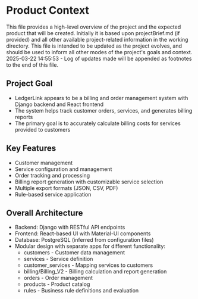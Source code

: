 # Product Context

This file provides a high-level overview of the project and the expected product that will be created. Initially it is based upon projectBrief.md (if provided) and all other available project-related information in the working directory. This file is intended to be updated as the project evolves, and should be used to inform all other modes of the project's goals and context.
2025-03-22 14:55:53 - Log of updates made will be appended as footnotes to the end of this file.

## Project Goal

* LedgerLink appears to be a billing and order management system with Django backend and React frontend
* The system helps track customer orders, services, and generates billing reports
* The primary goal is to accurately calculate billing costs for services provided to customers

## Key Features

* Customer management
* Service configuration and management
* Order tracking and processing
* Billing report generation with customizable service selection
* Multiple export formats (JSON, CSV, PDF)
* Rule-based service application

## Overall Architecture

* Backend: Django with RESTful API endpoints
* Frontend: React-based UI with Material-UI components
* Database: PostgreSQL (inferred from configuration files)
* Modular design with separate apps for different functionality:
  * customers - Customer data management
  * services - Service definition
  * customer_services - Mapping services to customers
  * billing/Billing_V2 - Billing calculation and report generation
  * orders - Order management
  * products - Product catalog
  * rules - Business rule definitions and evaluation